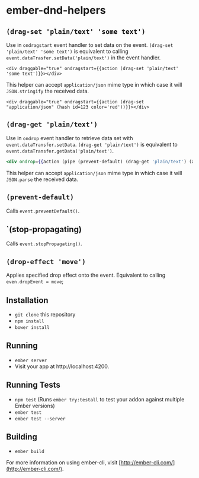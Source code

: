 # ember-dnd-helpers

## `(drag-set 'plain/text' 'some text')`

Use in `ondragstart` event handler to set data on the event. `(drag-set 'plain/text' 'some text')` is equivalent to calling `event.dataTrasfer.setData('plain/text')` in the event handler.

```
<div draggable="true" ondragstart={{action (drag-set 'plain/text' 'some text')}}></div>
```

This helper can accept `application/json` mime type in which case it will `JSON.stringify` the received data.

```
<div draggable="true" ondragstart={{action (drag-set "application/json" (hash id=123 color='red'))}}></div>
```

## `(drag-get 'plain/text')`

Use in `ondrop` event handler to retrieve data set with `event.dataTransfer.setData`. `(drag-get 'plain/text')` is equivalent to `event.dataTransfer.getData('plain/text')`.

```hbs
<div ondrop={{action (pipe (prevent-default) (drag-get 'plain/text') (action 'dosomething'))}}></div>
```

This helper can accept `application/json` mime type in which case it will `JSON.parse` the received data.

## `(prevent-default)`

Calls `event.preventDefault()`.

## `(stop-propagating)

Calls `event.stopPropagating()`.

## `(drop-effect 'move')`

Applies specified drop effect onto the event. Equivalent to calling `even.dropEvent = move`;

## Installation

* `git clone` this repository
* `npm install`
* `bower install`

## Running

* `ember server`
* Visit your app at http://localhost:4200.

## Running Tests

* `npm test` (Runs `ember try:testall` to test your addon against multiple Ember versions)
* `ember test`
* `ember test --server`

## Building

* `ember build`

For more information on using ember-cli, visit [http://ember-cli.com/](http://ember-cli.com/).
